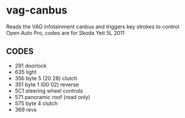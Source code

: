 # vag-canbus
Reads the VAG infotainment canbus and triggers key strokes to control Open Auto Pro, codes are for Skoda Yeti 5L 2011

## CODES
* 291 doorlock
* 635 light
* 35b byte 5 (20 28) clutch
* 351 byte 1 (00 02) reverse
* 5C1 steering wheel controls
* 571 panoramic roof (read only) 
* 575 byte 4 clutch
* 369 revs
